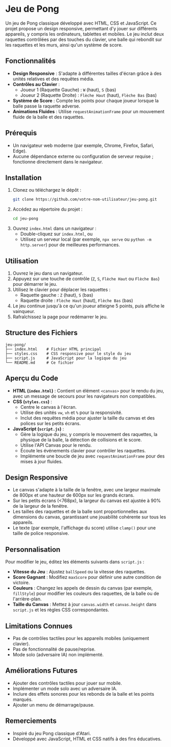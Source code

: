 # Jeu de Pong

Un jeu de Pong classique développé avec HTML, CSS et JavaScript. Ce projet propose un design responsive, permettant d'y jouer sur différents appareils, y compris les ordinateurs, tablettes et mobiles. Le jeu inclut deux raquettes contrôlées par des touches du clavier, une balle qui rebondit sur les raquettes et les murs, ainsi qu'un système de score.

## Fonctionnalités
- **Design Responsive** : S'adapte à différentes tailles d'écran grâce à des unités relatives et des requêtes média.
- **Contrôles au Clavier** :
  - Joueur 1 (Raquette Gauche) : `W` (haut), `S` (bas)
  - Joueur 2 (Raquette Droite) : `Flèche Haut` (haut), `Flèche Bas` (bas)
- **Système de Score** : Compte les points pour chaque joueur lorsque la balle passe la raquette adverse.
- **Animations Fluides** : Utilise `requestAnimationFrame` pour un mouvement fluide de la balle et des raquettes.


## Prérequis
- Un navigateur web moderne (par exemple, Chrome, Firefox, Safari, Edge).
- Aucune dépendance externe ou configuration de serveur requise ; fonctionne directement dans le navigateur.

## Installation
1. Clonez ou téléchargez le dépôt :
   ```bash
   git clone https://github.com/votre-nom-utilisateur/jeu-pong.git
   ```
2. Accédez au répertoire du projet :
   ```bash
   cd jeu-pong
   ```
3. Ouvrez `index.html` dans un navigateur :
   - Double-cliquez sur `index.html`, ou
   - Utilisez un serveur local (par exemple, `npx serve` ou `python -m http.server`) pour de meilleures performances.

## Utilisation
1. Ouvrez le jeu dans un navigateur.
2. Appuyez sur une touche de contrôle (`Z`, `S`, `Flèche Haut` ou `Flèche Bas`) pour démarrer le jeu.
3. Utilisez le clavier pour déplacer les raquettes :
   - Raquette gauche : `Z` (haut), `S` (bas)
   - Raquette droite : `Flèche Haut` (haut), `Flèche Bas` (bas)
4. Le jeu continue jusqu'à ce qu'un joueur atteigne 5 points, puis affiche le vainqueur.
5. Rafraîchissez la page pour redémarrer le jeu.

## Structure des Fichiers
```
jeu-pong/
├── index.html    # Fichier HTML principal
├── styles.css    # CSS responsive pour le style du jeu
├── script.js     # JavaScript pour la logique du jeu
└── README.md     # Ce fichier
```

## Aperçu du Code
- **HTML (`index.html`)** : Contient un élément `<canvas>` pour le rendu du jeu, avec un message de secours pour les navigateurs non compatibles.
- **CSS (`styles.css`)** :
  - Centre le canvas à l'écran.
  - Utilise des unités `vw`, `vh` et `%` pour la responsivité.
  - Inclut des requêtes média pour ajuster la taille du canvas et des polices sur les petits écrans.
- **JavaScript (`script.js`)** :
  - Gère la logique du jeu, y compris le mouvement des raquettes, la physique de la balle, la détection de collisions et le score.
  - Utilise l'API Canvas pour le rendu.
  - Écoute les événements clavier pour contrôler les raquettes.
  - Implémente une boucle de jeu avec `requestAnimationFrame` pour des mises à jour fluides.

## Design Responsive
- Le canvas s'adapte à la taille de la fenêtre, avec une largeur maximale de 800px et une hauteur de 600px sur les grands écrans.
- Sur les petits écrans (<768px), la largeur du canvas est ajustée à 90% de la largeur de la fenêtre.
- Les tailles des raquettes et de la balle sont proportionnelles aux dimensions du canvas, garantissant une jouabilité cohérente sur tous les appareils.
- Le texte (par exemple, l'affichage du score) utilise `clamp()` pour une taille de police responsive.

## Personnalisation
Pour modifier le jeu, éditez les éléments suivants dans `script.js` :
- **Vitesse du Jeu** : Ajustez `ballSpeed` ou la vitesse des raquettes.
- **Score Gagnant** : Modifiez `maxScore` pour définir une autre condition de victoire.
- **Couleurs** : Changez les appels de dessin du canvas (par exemple, `fillStyle`) pour modifier les couleurs des raquettes, de la balle ou de l'arrière-plan.
- **Taille du Canvas** : Mettez à jour `canvas.width` et `canvas.height` dans `script.js` et les règles CSS correspondantes.

## Limitations Connues
- Pas de contrôles tactiles pour les appareils mobiles (uniquement clavier).
- Pas de fonctionnalité de pause/reprise.
- Mode solo (adversaire IA) non implémenté.

## Améliorations Futures
- Ajouter des contrôles tactiles pour jouer sur mobile.
- Implémenter un mode solo avec un adversaire IA.
- Inclure des effets sonores pour les rebonds de la balle et les points marqués.
- Ajouter un menu de démarrage/pause.


## Remerciements
- Inspiré du jeu Pong classique d'Atari.
- Développé avec JavaScript, HTML et CSS natifs à des fins éducatives.
